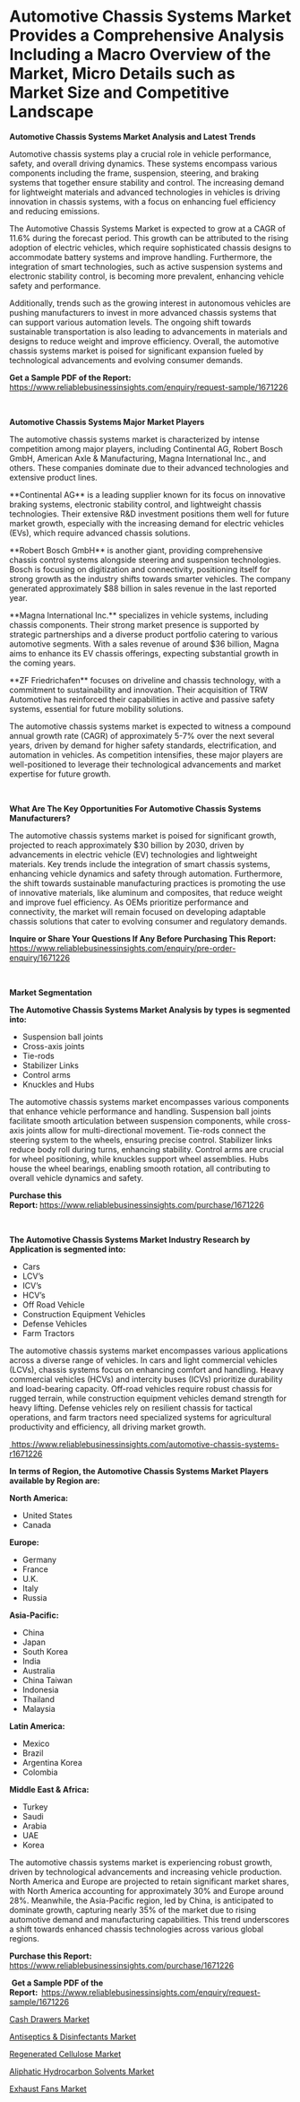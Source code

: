 <p><h1>Automotive Chassis Systems Market Provides a Comprehensive Analysis Including a Macro Overview of the Market, Micro Details such as Market Size and Competitive Landscape</h1></p><p><strong>Automotive Chassis Systems Market Analysis and Latest Trends</strong></p>
<p><p>Automotive chassis systems play a crucial role in vehicle performance, safety, and overall driving dynamics. These systems encompass various components including the frame, suspension, steering, and braking systems that together ensure stability and control. The increasing demand for lightweight materials and advanced technologies in vehicles is driving innovation in chassis systems, with a focus on enhancing fuel efficiency and reducing emissions.</p><p>The Automotive Chassis Systems Market is expected to grow at a CAGR of 11.6% during the forecast period. This growth can be attributed to the rising adoption of electric vehicles, which require sophisticated chassis designs to accommodate battery systems and improve handling. Furthermore, the integration of smart technologies, such as active suspension systems and electronic stability control, is becoming more prevalent, enhancing vehicle safety and performance.</p><p>Additionally, trends such as the growing interest in autonomous vehicles are pushing manufacturers to invest in more advanced chassis systems that can support various automation levels. The ongoing shift towards sustainable transportation is also leading to advancements in materials and designs to reduce weight and improve efficiency. Overall, the automotive chassis systems market is poised for significant expansion fueled by technological advancements and evolving consumer demands.</p></p>
<p><strong>Get a Sample PDF of the Report:&nbsp;</strong> <a href="https://www.reliablebusinessinsights.com/enquiry/request-sample/1671226?utm_campaign=1471&utm_medium=2&utm_source=Github&utm_content=ia&utm_term=10102024&utm_id=automotive-chassis-systems">https://www.reliablebusinessinsights.com/enquiry/request-sample/1671226</a></p>
<p>&nbsp;</p>
<p><strong>Automotive Chassis Systems Major Market Players</strong></p>
<p><p>The automotive chassis systems market is characterized by intense competition among major players, including Continental AG, Robert Bosch GmbH, American Axle & Manufacturing, Magna International Inc., and others. These companies dominate due to their advanced technologies and extensive product lines.</p><p>**Continental AG** is a leading supplier known for its focus on innovative braking systems, electronic stability control, and lightweight chassis technologies. Their extensive R&D investment positions them well for future market growth, especially with the increasing demand for electric vehicles (EVs), which require advanced chassis solutions. </p><p>**Robert Bosch GmbH** is another giant, providing comprehensive chassis control systems alongside steering and suspension technologies. Bosch is focusing on digitization and connectivity, positioning itself for strong growth as the industry shifts towards smarter vehicles. The company generated approximately $88 billion in sales revenue in the last reported year.</p><p>**Magna International Inc.** specializes in vehicle systems, including chassis components. Their strong market presence is supported by strategic partnerships and a diverse product portfolio catering to various automotive segments. With a sales revenue of around $36 billion, Magna aims to enhance its EV chassis offerings, expecting substantial growth in the coming years.</p><p>**ZF Friedrichafen** focuses on driveline and chassis technology, with a commitment to sustainability and innovation. Their acquisition of TRW Automotive has reinforced their capabilities in active and passive safety systems, essential for future mobility solutions.</p><p>The automotive chassis systems market is expected to witness a compound annual growth rate (CAGR) of approximately 5-7% over the next several years, driven by demand for higher safety standards, electrification, and automation in vehicles. As competition intensifies, these major players are well-positioned to leverage their technological advancements and market expertise for future growth.</p></p>
<p>&nbsp;</p>
<p><strong>What Are The Key Opportunities For Automotive Chassis Systems Manufacturers?</strong></p>
<p><p>The automotive chassis systems market is poised for significant growth, projected to reach approximately $30 billion by 2030, driven by advancements in electric vehicle (EV) technologies and lightweight materials. Key trends include the integration of smart chassis systems, enhancing vehicle dynamics and safety through automation. Furthermore, the shift towards sustainable manufacturing practices is promoting the use of innovative materials, like aluminum and composites, that reduce weight and improve fuel efficiency. As OEMs prioritize performance and connectivity, the market will remain focused on developing adaptable chassis solutions that cater to evolving consumer and regulatory demands.</p></p>
<p><strong>Inquire or Share Your Questions If Any Before Purchasing This Report:</strong> <a href="https://www.reliablebusinessinsights.com/enquiry/pre-order-enquiry/1671226?utm_campaign=1471&utm_medium=2&utm_source=Github&utm_content=ia&utm_term=10102024&utm_id=automotive-chassis-systems">https://www.reliablebusinessinsights.com/enquiry/pre-order-enquiry/1671226</a></p>
<p>&nbsp;</p>
<p><strong>Market Segmentation</strong></p>
<p><strong>The Automotive Chassis Systems Market Analysis by types is segmented into:</strong></p>
<p><ul><li>Suspension ball joints</li><li>Cross-axis joints</li><li>Tie-rods</li><li>Stabilizer Links</li><li>Control arms</li><li>Knuckles and Hubs</li></ul></p>
<p><p>The automotive chassis systems market encompasses various components that enhance vehicle performance and handling. Suspension ball joints facilitate smooth articulation between suspension components, while cross-axis joints allow for multi-directional movement. Tie-rods connect the steering system to the wheels, ensuring precise control. Stabilizer links reduce body roll during turns, enhancing stability. Control arms are crucial for wheel positioning, while knuckles support wheel assemblies. Hubs house the wheel bearings, enabling smooth rotation, all contributing to overall vehicle dynamics and safety.</p></p>
<p><strong>Purchase this Report:&nbsp;</strong><a href="https://www.reliablebusinessinsights.com/purchase/1671226?utm_campaign=1471&utm_medium=2&utm_source=Github&utm_content=ia&utm_term=10102024&utm_id=automotive-chassis-systems">https://www.reliablebusinessinsights.com/purchase/1671226</a></p>
<p>&nbsp;</p>
<p><strong>The Automotive Chassis Systems Market Industry Research by Application is segmented into:</strong></p>
<p><ul><li>Cars</li><li>LCV’s</li><li>ICV’s</li><li>HCV’s</li><li>Off Road Vehicle</li><li>Construction Equipment Vehicles</li><li>Defense Vehicles</li><li>Farm Tractors</li></ul></p>
<p><p>The automotive chassis systems market encompasses various applications across a diverse range of vehicles. In cars and light commercial vehicles (LCVs), chassis systems focus on enhancing comfort and handling. Heavy commercial vehicles (HCVs) and intercity buses (ICVs) prioritize durability and load-bearing capacity. Off-road vehicles require robust chassis for rugged terrain, while construction equipment vehicles demand strength for heavy lifting. Defense vehicles rely on resilient chassis for tactical operations, and farm tractors need specialized systems for agricultural productivity and efficiency, all driving market growth.</p></p>
<p><a href="https://www.reliablebusinessinsights.com/automotive-chassis-systems-r1671226?utm_campaign=1471&utm_medium=2&utm_source=Github&utm_content=ia&utm_term=10102024&utm_id=automotive-chassis-systems">&nbsp;https://www.reliablebusinessinsights.com/automotive-chassis-systems-r1671226</a></p>
<p><strong>In terms of Region, the Automotive Chassis Systems Market Players available by Region are:</strong></p>
<p>
    <p> <strong> North America: </strong>
        <ul>
            <li>United States</li>
            <li>Canada</li>
        </ul>
        </p> 
    <p> <strong> Europe: </strong>
        <ul>
            <li>Germany</li>
            <li>France</li>
            <li>U.K.</li>
            <li>Italy</li>
            <li>Russia</li>
        </ul>
        </p> 
    <p> <strong> Asia-Pacific: </strong>
        <ul>
            <li>China</li>
            <li>Japan</li>
            <li>South Korea</li>
            <li>India</li>
            <li>Australia</li>
            <li>China Taiwan</li>
            <li>Indonesia</li>
            <li>Thailand</li>
            <li>Malaysia</li>
        </ul>
        </p> 
    <p> <strong> Latin America: </strong>
        <ul>
            <li>Mexico</li>
            <li>Brazil</li>
            <li>Argentina Korea</li>
            <li>Colombia</li>
        </ul>
        </p> 
    <p> <strong> Middle East & Africa: </strong>
        <ul>
            <li>Turkey</li>
            <li>Saudi</li>
            <li>Arabia</li>
            <li>UAE</li>
            <li>Korea</li>
        </ul>
    </p>
    </p>
<p><p>The automotive chassis systems market is experiencing robust growth, driven by technological advancements and increasing vehicle production. North America and Europe are projected to retain significant market shares, with North America accounting for approximately 30% and Europe around 28%. Meanwhile, the Asia-Pacific region, led by China, is anticipated to dominate growth, capturing nearly 35% of the market due to rising automotive demand and manufacturing capabilities. This trend underscores a shift towards enhanced chassis technologies across various global regions.</p></p>
<p><strong>Purchase this Report: </strong><a href="https://www.reliablebusinessinsights.com/purchase/1671226?utm_campaign=1471&utm_medium=2&utm_source=Github&utm_content=ia&utm_term=10102024&utm_id=automotive-chassis-systems">https://www.reliablebusinessinsights.com/purchase/1671226</a></p>
<p>&nbsp;<strong>Get a Sample PDF of the Report:&nbsp;&nbsp;</strong><a href="https://www.reliablebusinessinsights.com/enquiry/request-sample/1671226?utm_campaign=1471&utm_medium=2&utm_source=Github&utm_content=ia&utm_term=10102024&utm_id=automotive-chassis-systems">https://www.reliablebusinessinsights.com/enquiry/request-sample/1671226</a></p>
<p><strong></strong></p>
<p><p><a href="https://www.linkedin.com/pulse/cash-drawers-market-size-share-growth-analysis-type-1kt3e?utm_campaign=1471&utm_medium=2&utm_source=Github&utm_content=ia&utm_term=10102024&utm_id=automotive-chassis-systems">Cash Drawers Market</a></p><p><a href="https://www.linkedin.com/pulse/antiseptics-disinfectants-market-consolidation-impact-structure-i9pfc?utm_campaign=1471&utm_medium=2&utm_source=Github&utm_content=ia&utm_term=10102024&utm_id=automotive-chassis-systems">Antiseptics & Disinfectants Market</a></p><p><a href="https://www.linkedin.com/pulse/regenerated-cellulose-industry-insights-report-analyzing-market-bapkc?utm_campaign=1471&utm_medium=2&utm_source=Github&utm_content=ia&utm_term=10102024&utm_id=automotive-chassis-systems">Regenerated Cellulose Market</a></p><p><a href="https://www.linkedin.com/pulse/strategic-market-insights-global-aliphatic-hydrocarbon-solvents-za2cc?utm_campaign=1471&utm_medium=2&utm_source=Github&utm_content=ia&utm_term=10102024&utm_id=automotive-chassis-systems">Aliphatic Hydrocarbon Solvents Market</a></p><p><a href="https://www.linkedin.com/pulse/emerging-opportunities-challenges-global-exhaust-fans-market-2024-apcpe?utm_campaign=1471&utm_medium=2&utm_source=Github&utm_content=ia&utm_term=10102024&utm_id=automotive-chassis-systems">Exhaust Fans Market</a></p></p>